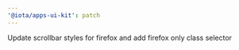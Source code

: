 ```yaml
---
'@iota/apps-ui-kit': patch
---
```


Update scrollbar styles for firefox and add firefox only class selector
